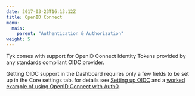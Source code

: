```yaml
---
date: 2017-03-23T16:13:12Z
title: OpenID Connect
menu:
  main:
    parent: "Authentication & Authorization"
weight: 5 
---
```


Tyk comes with support for OpenID Connect Identity Tokens provided by any standards compliant OIDC provider.

Getting OIDC support in the Dashboard requires only a few fields to be set up in the Core settings tab. for details see [Setting up OIDC](https://site-dev.tykbeta.com/docs/advanced-configuration/integrate/api-auth-mode/open-id-connect/#setting-up-oidc) and a [worked example of using OpenID Connect with Auth0](/advanced-configuration/integrate/api-auth-mode/oidc-auth0-example/).
